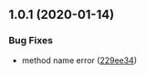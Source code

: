 <a name="1.0.1"></a>
## 1.0.1 (2020-01-14)


### Bug Fixes

* method name error ([229ee34](https://github.com/easy-team/egg-view-rax-ssr/commit/229ee34))



